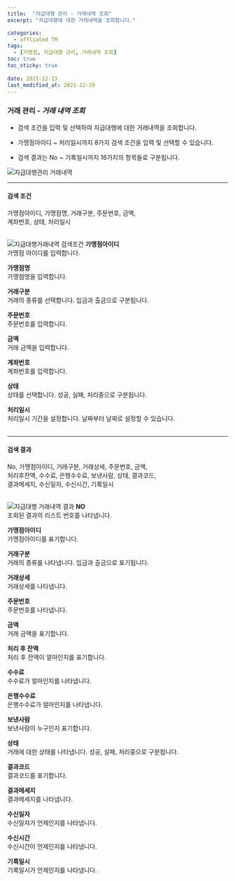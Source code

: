 ```yaml
---
title:  "지급대행 관리 - 거래내역 조회"
excerpt: "지급대행에 대한 거래내역을 조회합니다."

categories:
  - affliated TM
tags:
  - [가맹점, 지급대행 관리, 거래내역 조회]
toc: true
toc_sticky: true
 
date: 2021-12-23
last_modified_at: 2021-12-29
---
```

### 거래 관리 - *거래 내역 조회*
- 검색 조건을 입력 및 선택하여 지급대행에 대한 거래내역을 조회합니다.

- 가맹점아이디 ~ 처리일시까지 8가지 검색 조건을 입력 및 선택할 수 있습니다.

- 검색 결과는 No ~ 기록일시까지 16가지의 항목들로 구분됩니다.

![지급대행관리 거래내역](https://user-images.githubusercontent.com/95394003/147633167-69400f59-2f8b-45de-91d6-0a804c9aa0be.jpeg)
<br>

---

#### 검색 조건
가맹점아이디, 가맹점명, 거래구분, 주문번호, 금액,<br>계좌번호, 상태, 처리일시<br>
<br>

![지급대행거래내역 검색조건](https://user-images.githubusercontent.com/95394003/147633486-5097dae3-1352-4b66-bd81-a5acdd37f7d1.jpeg)
**가맹점아이디**<br>
가맹점 아이디를 입력합니다.

**가맹점명**<br>
가맹점명을 입력합니다.

**거래구분**<br>
거래의 종류를 선택합니다. 입금과 출금으로 구분됩니다.

**주문번호**<br>
주문번호를 입력합니다.

**금액**<br>
거래 금액을 입력합니다.

**계좌번호**<br>
계좌번호를 입력합니다.

**상태**<br>
상태를 선택합니다. 성공, 실패, 처리중으로 구분됩니다.

**처리일시**<br>
처리일시 기간을 설정합니다. 날짜부터 날짜로 설정할 수 있습니다.
<br>
<br>

---

#### 검색 결과
No, 가맹점아이디, 거래구분, 거래상세, 주문번호, 금액,<br>처리후잔액, 수수료, 은행수수료, 보낸사람, 상태, 결과코드,<br>결과메세지, 수신일자, 수신시간, 기록일시<br>
<br>

![지급대행 거래내역 결과](https://user-images.githubusercontent.com/95394003/147633742-8651bb14-7f54-42ab-bc66-b8dd207834bc.jpeg)
**NO**<br>
조회된 결과의 리스트 번호를 나타냅니다.

**가맹점아이디**<br>
가맹점아이디를 표기합니다.

**거래구분**<br>
거래의 종류를 나타냅니다. 입금과 출금으로 표기됩니다.

**거래상세**<br>
거래상세를 나타냅니다.

**주문번호**<br>
주문번호를 나타냅니다.

**금액**<br>
거래 금액을 표기합니다.

**처리 후 잔액**<br>
처리 후 잔액이 얼마인지를 표기합니다.

**수수료**<br>
수수료가 얼마인지를 나타냅니다.

**은행수수료**<br>
은행수수료가 얼마인지를 나타냅니다.

**보낸사람**<br>
보낸사람이 누구인지 표기합니다.

**상태**<br>
거래에 대한 상태를 나타냅니다. 성공, 실패, 처리중으로 구분됩니다.

**결과코드**<br>
결과코드를 표기합니다.

**결과메세지**<br>
결과메세지를 나타냅니다.

**수신일자**<br>
수신일자가 언제인지를 나타냅니다.

**수신시간**<br>
수신시간이 언제인지를 나타냅니다.

**기록일시**<br>
기록일시가 언제인지를 나타냅니다.